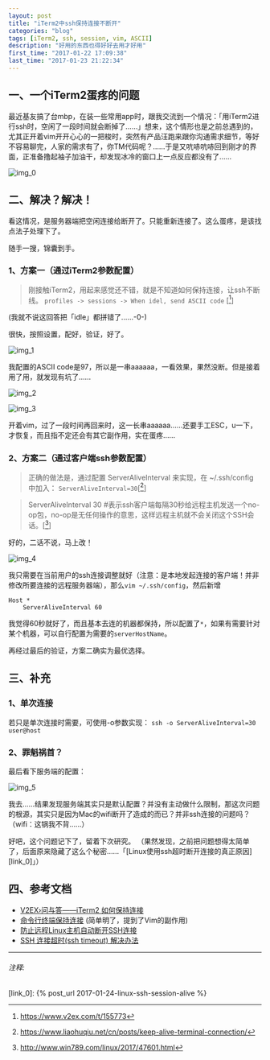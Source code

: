 ```yaml
---
layout: post
title: "iTerm2中ssh保持连接不断开"
categories: "blog"
tags: [iTerm2, ssh, session, vim, ASCII]
description: "好用的东西也得好好去用才好用"
first_time: "2017-01-22 17:09:38"
last_time: "2017-01-23 21:22:34"
---
```


## 一、一个iTerm2蛋疼的问题

最近基友搞了台mbp，在装一些常用app时，跟我交流到一个情况：「用iTerm2进行ssh时，空闲了一段时间就会断掉了……」想来，这个情形也是之前总遇到的，尤其正开着vim开开心心的一把梭时，突然有产品汪跑来跟你沟通需求细节，等好不容易聊完，人家的需求有了，你TM代码呢？……于是又吭哧吭哧回到刚才的界面，正准备撸起袖子加油干，却发现冰冷的窗口上一点反应都没有了……

![img_0][]

## 二、解决？解决！

看这情况，是服务器端把空闲连接给断开了。只能重新连接了。这么蛋疼，是该找点法子处理下了。

随手一搜，锦囊到手。

### 1、方案一（通过iTerm2参数配置）

>刚接触iTerm2，用起来感觉还不错，就是不知道如何保持连接，让ssh不断线。
`profiles -> sessions -> When idel, send ASCII code` [[^note_0]]

(我就不说这回答把「idle」都拼错了……-0-)

很快，按照设置，配好，验证，好了。

![img_1][]

我配置的ASCII code是97，所以是一串aaaaaa，一看效果，果然没断。但是接着用了用，就发现有坑了……

![img_2][]

![img_3][]

开着vim，过了一段时间再回来时，这一长串aaaaaa……还要手工ESC，u一下，才恢复，而且指不定还会有其它副作用，实在蛋疼……

### 2、方案二（通过客户端ssh参数配置）

>正确的做法是，通过配置 ServerAliveInterval 来实现，在 ~/.ssh/config 中加入：
`ServerAliveInterval=30`[[^note_1]]

>ServerAliveInterval 30 #表示ssh客户端每隔30秒给远程主机发送一个no-op包，no-op是无任何操作的意思，这样远程主机就不会关闭这个SSH会话。[[^note_2]]

好的，二话不说，马上改！

![img_4][]

我只需要在当前用户的ssh连接调整就好（注意：是本地发起连接的客户端！并非修改所要连接的远程服务器端），那么`vim ~/.ssh/config`，然后新增
```shell
Host *
    ServerAliveInterval 60
```
我觉得60秒就好了，而且基本去连的机器都保持，所以配置了`*`，如果有需要针对某个机器，可以自行配置为需要的`serverHostName`。

再经过最后的验证，方案二确实为最优选择。

## 三、补充

### 1、单次连接

若只是单次连接时需要，可使用-o参数实现：
`ssh -o ServerAliveInterval=30 user@host`

### 2、罪魁祸首？

最后看下服务端的配置：

![img_5][]

我去……结果发现服务端其实只是默认配置？并没有主动做什么限制，那这次问题的根源，其实只是因为Mac的wifi断开了造成的而已？并非ssh连接的问题吗？（wifi：这锅我不背……）

好吧，这个问题记下了，留着下次研究。
（果然发现，之前把问题想得太简单了，后面原来隐藏了这么个秘密……「[Linux使用ssh超时断开连接的真正原因][link_0]」）

## 四、参考文档

* [V2EX›问与答——iTerm2 如何保持连接](https://www.v2ex.com/t/155773) 
* [命令行终端保持连接](https://www.liaohuqiu.net/cn/posts/keep-alive-terminal-connection/) (简单明了，提到了Vim的副作用)
* [防止远程Linux主机自动断开SSH连接](http://www.win789.com/linux/2017/47601.html) 
* [SSH 连接超时(ssh timeout) 解决办法](http://www.linuxidc.com/Linux/2013-02/79941.htm)

---

###### 注释:
[^note_0]: <https://www.v2ex.com/t/155773>
[^note_1]: <https://www.liaohuqiu.net/cn/posts/keep-alive-terminal-connection/>
[^note_2]: <http://www.win789.com/linux/2017/47601.html>

[link_0]: {% post_url 2017-01-24-linux-ssh-session-alive %}

[img_0]:{{site.img_url}}/{{page.url|remove:".html"}}/broken_pipe.png
[img_1]:{{site.img_url}}/{{page.url|remove:".html"}}/iterm2_ssh_session.png
[img_2]:{{site.img_url}}/{{page.url|remove:".html"}}/aaaaaa.png
[img_3]:{{site.img_url}}/{{page.url|remove:".html"}}/vim.png
[img_4]:{{site.img_url}}/{{page.url|remove:".html"}}/ssh_config.png
[img_5]:{{site.img_url}}/{{page.url|remove:".html"}}/sshd_config.png


